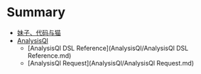# Summary

* [妹子、代码与猫](README.md)
* [AnalysisQl](AnalysisQl/AnalysisQl.md)
   * [AnalysisQl DSL Reference](AnalysisQl/AnalysisQl DSL Reference.md)
   * [AnalysisQl Request](AnalysisQl/AnalysisQl Request.md)
